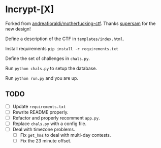 # Incrypt-[X]

Forked from [andreafioraldi/motherfucking-ctf](https://github.com/andreafioraldi/motherfucking-ctf).
Thanks [supersam](https://github.com/supersam) for the new design!

Define a description of the CTF in `templates/index.html`.

Install requirements `pip install -r requirements.txt`

Define the set of challenges in `chals.py`.

Run `python chals.py` to setup the database.

Run `python run.py` and you are up.

## TODO
- [ ] Update `requirements.txt`
- [ ] Rewrite README properly.
- [ ] Refactor and properly recomment `app.py`.
- [ ] Replace `chals.py` with a config file.
- [ ] Deal with timezone problems.
  - [ ] Fix `get_hms` to deal with multi-day contests.
  - [ ] Fix the 23 minute offset.

